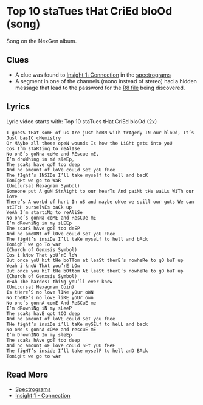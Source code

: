 # Top 10 staTues tHat CriEd bloOd (song)

Song on the NexGen album. 

## Clues

- A clue was found to [Insight 1: Connection](../lore/insight1-connection) in the 
[spectrograms](spectrograms)
- A segment in one of the channels (mono instead of stereo) had a hidden message that lead to 
the password for the [R8 file](../files/r8) being discovered.

## Lyrics

Lyric video starts with: Top 10 staTues tHat CriEd bloOd (2x)
```
I guesS tHat somE of us Are jUst boRN wiTh trAgedy IN our bloOd, It’s Just basIC cHemistry
Or MAybe all these opeN wounds Is how the LiGht gets into yoU
Cos I’m sTaRting to reAlIse
No onE’s goNna coMe and REscue mE,
I’m droWning in mY sleEp,
The scaRs have goT too deep
And no amount of loVe couLd Set yoU fRee
The fIght’s INSIDe I’ll take myself to hell and bacK
TonIgHt we go to WaR
(Unicursal Hexagram Symbol)
Someone put A guN StrAight to our hearTs And paiNt tHe waLLs WiTh our loVe
There’s A worLd of hurt In uS and maybe oNce we spill our guts We can stITcH ourselvEs baCk up
YeAh I’m startiNg to reAliSe
No one’s gonNa coME and ResCUe mE
I’m dRowniNg in my sLEEp
The scarS hAve goT too deEP
And no amoUNt of lOve couLd SeT yoU FRee
The figHt’s insiDe I’ll taKe myseLf to hell and bAck
TonighT we go To war
(Church of Genxsis Symbol)
Cos i kNow That yoU’rE loW
But once yoU hit tHe boTTom at leaSt therE’s nowheRe to gO buT up
Yeah i knoW ThAt you’rE LOw
But once you hiT tHe bOttom At leaSt therE’s nowheRe to gO buT up
(Church of Genxsis Symbol)
YEAh The hardesT thiNg yoU’ll ever know
(Unicursal Hexagram Coin)
Is tHere’S no love lIKe yOur oWN
No theRe’s no lovE liKE yoUr own
No one’s gonnA comE And ReSCuE me
I’m dRowniNg iN my sLeeP
The scaRs havE got tOO deep
And no amounT of loVE could SeT you fRee
THe fight’s insiDe i’ll taKe mySELf to heLL and back
No oNe’s gonnA cOMe and rescuE mE
I’m DrownING In my sleEp
The scaRs hAve goT too deep
And no amount oF love coULd SEt yOU fReE
The figHT’s inside I’ll take myselF to hell anD BAck
TonigHt we go to wAr
```

## Read More

- [Spectrograms](spectrograms)
- [Insight 1 - Connection](../lore/insight1-connection)